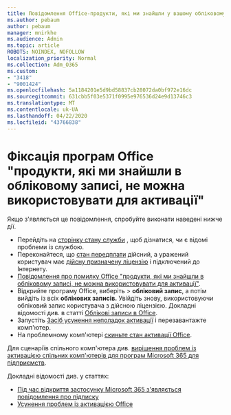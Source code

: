 ```yaml
---
title: Повідомлення Office-продукти, які ми знайшли у вашому обліковому записі, не можна активувати
ms.author: pebaum
author: pebaum
manager: mnirkhe
ms.audience: Admin
ms.topic: article
ROBOTS: NOINDEX, NOFOLLOW
localization_priority: Normal
ms.collection: Adm_O365
ms.custom:
- "3418"
- "9001424"
ms.openlocfilehash: 5a1184201e5d9bd58837cb28072da0bf972e16dc
ms.sourcegitcommit: 631cbb5f03e5371f0995e976536d24e9d13746c3
ms.translationtype: MT
ms.contentlocale: uk-UA
ms.lasthandoff: 04/22/2020
ms.locfileid: "43766838"
---
```

# <a name="fixing-the-office-apps-the-products-we-found-in-your-account-cant-be-used-to-activate-message"></a>Фіксація програм Office "продукти, які ми знайшли в обліковому записі, не можна використовувати для активації"

Якщо з'являється це повідомлення, спробуйте виконати наведені нижче дії.

- Перейдіть на [сторінку стану служби](https://docs.microsoft.com/office365/enterprise/view-service-health) , щоб дізнатися, чи є відомі проблеми із службою.
- Переконайтеся, що [стан передплати](https://support.office.com/article/0d23d3c0-c19c-4b2f-9845-5344fedc4380#bkmk_checksubscription) дійсний, а уражений користувач має [дійсну призначену ліцензію](https://support.office.com/article/997596B5-4173-4627-B915-36ABAC6786DC) і підключений до Інтернету. 
- [Повідомлення про помилку Office "продукти, які ми знайшли в обліковому записі, не можна використовувати для активації"](https://support.office.com/article/c9f9a0b3-5aae-4131-8077-21e6a59f141e).
- Відкрийте програму Office, виберіть > **обліковий запис**, а потім вийдіть із всіх **облікових записів.** Увійдіть знову, використовуючи обліковий запис користувача з дійсною ліцензією. Докладні відомості див. в статті [Облікові записи в Office](https://support.office.com/article/628ea040-f265-49de-b986-be09c3ebf8a9).
- Запустіть [Засіб усунення неполадок активації](https://aka.ms/SARA-OfficeActivation-Alchemy) і перезавантажте комп'ютер.
- На проблемному комп'ютері [скиньте стан активації Office](https://docs.microsoft.com/office365/troubleshoot/activation/reset-office-365-proplus-activation-state).

Для сценаріїв спільного комп'ютера див. [вирішення проблем із активацією спільних комп'ютерів для програм Microsoft 365 для підприємств](https://docs.microsoft.com/deployoffice/troubleshoot-issues-with-shared-computer-activation-for-office-365-proplus).

Докладні відомості див. у статтях: 
- [Під час відкриття застосунку Microsoft 365 з'являється повідомлення про підписку](https://support.office.com/article/4cabe32c-f594-4c0e-9191-3d3ade10cceb)
- [Усунення проблем із активацією Office](https://support.office.com/article/0d23d3c0-c19c-4b2f-9845-5344fedc4380)